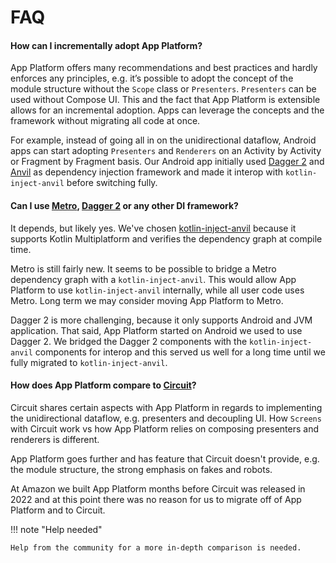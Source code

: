 # FAQ

#### How can I incrementally adopt App Platform?

App Platform offers many recommendations and best practices and hardly enforces any principles, e.g.
it’s possible to adopt the concept of the module structure without the `Scope` class or `Presenters`.
`Presenters` can be used without Compose UI. This and the fact that App Platform is extensible allows
for an incremental adoption. Apps can leverage the concepts and the framework without migrating all code at
once.

For example, instead of going all in on the unidirectional dataflow, Android apps can start adopting `Presenters` and
`Renderers` on an Activity by Activity or Fragment by Fragment basis. Our Android app initially used
[Dagger 2](https://dagger.dev/) and [Anvil](https://github.com/square/anvil) as dependency injection framework and
made it interop with `kotlin-inject-anvil` before switching fully.


#### Can I use [Metro](https://zacsweers.github.io/metro/), [Dagger 2](https://dagger.dev/) or any other DI framework?

It depends, but likely yes. We've chosen [kotlin-inject-anvil](https://github.com/amzn/kotlin-inject-anvil) because
it supports Kotlin Multiplatform and verifies the dependency graph at compile time.

Metro is still fairly new. It seems to be possible to bridge a Metro dependency graph with a `kotlin-inject-anvil`.
This would allow App Platform to use `kotlin-inject-anvil` internally, while all user code uses Metro. Long term
we may consider moving App Platform to Metro.

Dagger 2 is more challenging, because it only supports Android and JVM application. That said, App Platform started on
Android we used to use Dagger 2. We bridged the Dagger 2 components with the `kotlin-inject-anvil` components for
interop and this served us well for a long time until we fully migrated to `kotlin-inject-anvil`.


#### How does App Platform compare to [Circuit](https://slackhq.github.io/circuit/)?

Circuit shares certain aspects with App Platform in regards to implementing the unidirectional dataflow,
e.g. presenters and decoupling UI. How `Screens` with Circuit work vs how App Platform relies on composing presenters
and renderers is different.

App Platform goes further and has feature that Circuit doesn't provide, e.g. the module structure, the strong
emphasis on fakes and robots.

At Amazon we built App Platform months before Circuit was released in 2022 and at this point there was no reason for
us to migrate off of App Platform and to Circuit.

!!! note "Help needed"

    Help from the community for a more in-depth comparison is needed.
